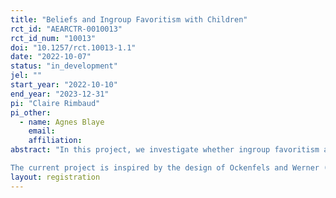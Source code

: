 ```yaml
---
title: "Beliefs and Ingroup Favoritism with Children"
rct_id: "AEARCTR-0010013"
rct_id_num: "10013"
doi: "10.1257/rct.10013-1.1"
date: "2022-10-07"
status: "in_development"
jel: ""
start_year: "2022-10-10"
end_year: "2023-12-31"
pi: "Claire Rimbaud"
pi_other:
  - name: Agnes Blaye
    email: 
    affiliation: 
abstract: "In this project, we investigate whether ingroup favoritism among children can be driven by guilt-aversion (Battigalli and Dufwenberg, 2007). A guilt-averse individual avoids disappointing others’ expectations. In a group context, if the decision-maker (DM) believes that ingroup members expect more pro-sociality from him than outgroup members, then the DM will discriminate in favor of ingroup members to fulfill their expectations (but not necessarily because he prefers them or because he believes it will lead to further benefit from him). Guth et al. (2009) were the first to show that guilt-aversion might be a driver of ingroup favoritism in adults (later replicated by Guala et al., 2013, and by Ockenfels and Werner, 2014).
The current project is inspired by the design of Ockenfels and Werner (2014). We intend to provide further evidence on the role of second-order beliefs in ingroup favoritism. However, our main contribution is derived from our non-traditional participants pool which is composed of school children from age 7 to 11 years old (in France). Previous research with children has often shown that ingroup favoritism increases with age (e.g., Aboud, 2003, Fehr, 2008; Guroglu et al., 2014; Yu et al., 2016). If our account on the role of guilt aversion is relevant, findings should reveal that ingroup bias is linked to the development of understanding of second-order beliefs and of social perspective-taking more generally. To test this hypothesis, we measure– not only donation behaviors – but also beliefs and theory-of-mind skills. "
layout: registration
---
```


